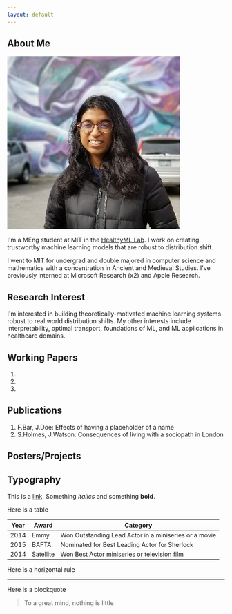 ```yaml
---
layout: default
---
```


## About Me

<img class="profile-picture" src="prof.jpg">

I'm a MEng student at MIT in the [HealthyML Lab](https://healthyml.org). I work on creating trustworthy machine learning models that are robust to distribution shift.

I went to MIT for undergrad and double majored in computer science and mathematics with a concentration in Ancient and Medieval Studies. I've previously interned at Microsoft Research (x2) and Apple Research.

## Research Interest

I'm interested in building theoretically-motivated machine learning systems robust to real world distribution shifts. My other interests include interpretability, optimal transport, foundations of ML, and ML applications in healthcare domains.

## Working Papers
1. 
2. 
3. 

## Publications

1. F.Bar, J.Doe: Effects of having a placeholder of a name
2. S.Holmes, J.Watson: Consequences of living with a sociopath in London

## Posters/Projects

## Typography

This is a [link](http://google.com). Something *italics* and something **bold**.

Here is a table

Year | Award | Category
-----|-------|--------
2014 | Emmy  | Won Outstanding Lead Actor in a miniseries or a movie
2015 | BAFTA | Nominated for Best Leading Actor for Sherlock
2014 | Satellite | Won Best Actor miniseries or television film

Here is a horizontal rule

---

Here is a blockquote

> To a great mind, nothing is little

